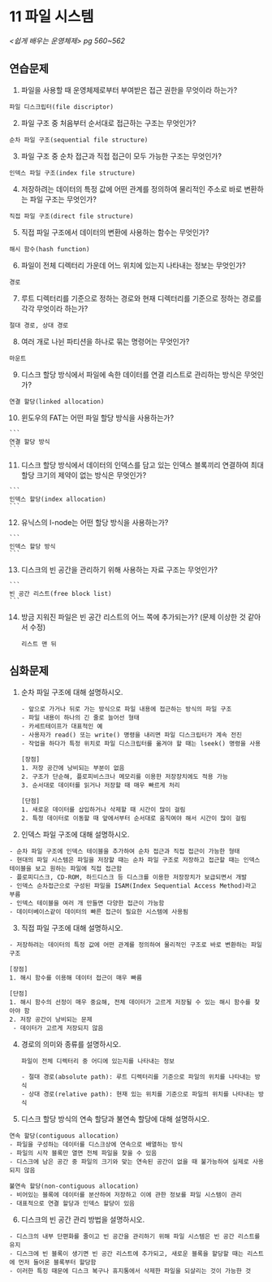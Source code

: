 # 11 파일 시스템

*<쉽게 배우는 운영체제> pg 560~562*



## 연습문제

1.  파일을 사용할 때 운영체제로부터 부여받은 접근 권한을 무엇이라 하는가?

   ```
   파일 디스크립터(file discriptor)
   ```

2.  파일 구조 중 처음부터 순서대로 접근하는 구조는 무엇인가?

   ```
   순차 파일 구조(sequential file structure)
   ```

3.  파일 구조 중 순차 접근과 직접 접근이 모두 가능한 구조는 무엇인가?

   ```
   인덱스 파일 구조(index file structure)
   ```

4.  저장하려는 데이터의 특정 값에 어떤 관계를 정의하여 물리적인 주소로 바로 변환하는 파일 구조는 무엇인가?

   ```
   직접 파일 구조(direct file structure)
   ```

5.  직접 파일 구조에서 데이터의 변환에 사용하는 함수는 무엇인가?

   ```
   해시 함수(hash function)
   ```

6.  파일이 전체 디렉터리 가운데 어느 위치에 있는지 나타내는 정보는 무엇인가?

   ```
   경로
   ```

7.  루트 디렉터리를 기준으로 정하는 경로와 현재 디렉터리를 기준으로 정하는 경로를 각각 무엇이라 하는가?

   ```
   절대 경로, 상대 경로
   ```

8.  여러 개로 나뉜 파티션을 하나로 묶는 명령어는 무엇인가?

   ```
   마운트
   ```

9.  디스크 할당 방식에서 파일에 속한 데이터를 연결 리스트로 관리하는 방식은 무엇인가?

   ```
   연결 할당(linked allocation)
   ```

10.  윈도우의 FAT는 어떤 파일 할당 방식을 사용하는가?

    ```
    연결 할당 방식
    ```

11.  디스크 할당 방식에서 데이터의 인덱스를 담고 있는 인덱스 블록끼리 연결하여 최대 할당 크기의 제약이 없는 방식은 무엇인가?

    ```
    인덱스 할당(index allocation)
    ```

12.  유닉스의 I-node는 어떤 할당 방식을 사용하는가?

    ```
    인덱스 할당 방식
    ```

13.  디스크의 빈 공간을 관리하기 위해 사용하는 자료 구조는 무엇인가?

    ```
    빈 공간 리스트(free block list)
    ```

14. 방금 지워진 파일은 빈 공간 리스트의 어느 쪽에 추가되는가? (문제 이상한 것 같아서 수정)

    ```
    리스트 맨 뒤
    ```




## 심화문제

1. 순차 파일 구조에 대해 설명하시오.

   ```
   - 앞으로 가거나 뒤로 가는 방식으로 파일 내용에 접근하는 방식의 파일 구조
   - 파일 내용이 하나의 긴 줄로 늘어선 형태
   - 카세트테이프가 대표적인 예
   - 사용자가 read() 또는 write() 명령을 내리면 파일 디스크립터가 계속 전진
   - 작업을 하다가 특정 위치로 파일 디스크립터를 옮겨야 할 때는 lseek() 명령을 사용
   
   [장점]
   1. 저장 공간에 낭비되는 부분이 없음
   2. 구조가 단순해, 플로피비스크나 메모리를 이용한 저장장치에도 적용 가능
   3. 순서대로 데이터를 읽거나 저장할 때 매우 빠르게 처리
   
   [단점]
   1. 새로운 데이터를 삽입하거나 삭제할 때 시간이 많이 걸림
   2. 특정 데이터로 이동할 때 앞에서부터 순서대로 움직여야 해서 시간이 많이 걸림
   ```

2.  인덱스 파일 구조에 대해 설명하시오.

   ```
   - 순차 파일 구조에 인덱스 테이블을 추가하여 순차 접근과 직접 접근이 가능한 형태
   - 현대의 파일 시스템은 파일을 저장할 때는 순차 파일 구조로 저장하고 접근할 때는 인덱스 테이블을 보고 원하는 파일에 직접 접근함
   - 플로피디스크, CD-ROM, 하드디스크 등 디스크를 이용한 저장장치가 보급되면서 개발
   - 인덱스 순차접근으로 구성된 파일을 ISAM(Index Sequential Access Method)라고 부름
   - 인덱스 테이블을 여러 개 만들면 다양한 접근이 가능함
   - 데이터베이스같이 데이터의 빠른 접근이 필요한 시스템에 사용됨
   ```
   
3.  직접 파일 구조에 대해 설명하시오.

   ```
   - 저장하려는 데이터의 특정 값에 어떤 관계를 정의하여 물리적인 구조로 바로 변환하는 파일 구조
   
   [장점]
   1. 해시 함수를 이용해 데이터 접근이 매우 빠름
   
   [단점]
   1. 해시 함수의 선정이 매우 중요해, 전체 데이터가 고르게 저장될 수 있는 해시 함수를 찾아야 함
   2. 저장 공간이 낭비되는 문제
   	- 데이터가 고르게 저장되지 않음
   ```
   
4. 경로의 의미와 종류를 설명하시오.

   ```
   파일이 전체 디렉터리 중 어디에 있는지를 나타내는 정보
   
   - 절대 경로(absolute path): 루트 디렉터리를 기준으로 파일의 위치를 나타내는 방식
   - 상대 경로(relative path): 현재 있는 위치를 기준으로 파일의 위치를 나타내는 방식
   ```
   
5.  디스크 할당 방식의 연속 할당과 불연속 할당에 대해 설명하시오.

   ```
   연속 할당(contiguous allocation)
   - 파일을 구성하는 데이터를 디스크상에 연속으로 배열하는 방식
   - 파일의 시작 블록만 열면 전체 파일을 찾을 수 있음
   - 디스크에 남은 공간 중 파일의 크기와 맞는 연속된 공간이 없을 때 불가능하여 실제로 사용되지 않음
   
   불연속 할당(non-contiguous allocation)
   - 비어있는 블록에 데이터를 분산하여 저장하고 이에 관한 정보를 파일 시스템이 관리
   - 대표적으로 연결 할당과 인덱스 할당이 있음
   ```
   
6.  디스크의 빈 공간 관리 방법을 설명하시오.

   ```
   - 디스크의 내부 단편화를 줄이고 빈 공간을 관리하기 위해 파일 시스템은 빈 공간 리스트를 유지
   - 디스크에 빈 블록이 생기면 빈 공간 리스트에 추가되고, 새로운 블록을 할당할 때는 리스트에 먼저 들어온 블록부터 할당함
   - 이러한 특징 때문에 디스크 복구나 휴지통에서 삭제한 파일을 되살리는 것이 가능한 것
   ```

